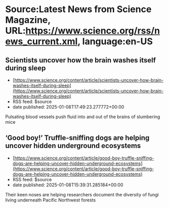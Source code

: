 # Source:Latest News from Science Magazine, URL:https://www.science.org/rss/news_current.xml, language:en-US

## Scientists uncover how the brain washes itself during sleep
 - [https://www.science.org/content/article/scientists-uncover-how-brain-washes-itself-during-sleep](https://www.science.org/content/article/scientists-uncover-how-brain-washes-itself-during-sleep)
 - RSS feed: $source
 - date published: 2025-01-08T17:49:23.277772+00:00

Pulsating blood vessels push fluid into and out of the brains of slumbering mice

## ‘Good boy!’ Truffle-sniffing dogs are helping uncover hidden underground ecosystems
 - [https://www.science.org/content/article/good-boy-truffle-sniffing-dogs-are-helping-uncover-hidden-underground-ecosystems](https://www.science.org/content/article/good-boy-truffle-sniffing-dogs-are-helping-uncover-hidden-underground-ecosystems)
 - RSS feed: $source
 - date published: 2025-01-08T15:39:31.285184+00:00

Their keen noses are helping researchers document the diversity of fungi living underneath Pacific Northwest forests

